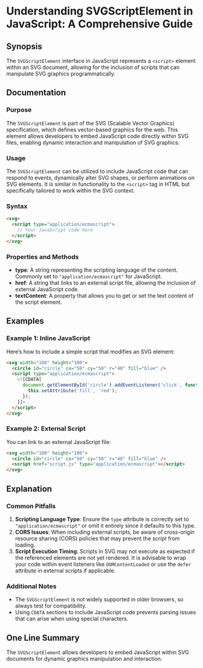 <!--
Meta Description: # Understanding SVGScriptElement in JavaScript: A Comprehensive Guide ## Synopsis The `SVGScriptElement` interface in JavaScript represents a `<script...
Meta Keywords: svg, script, javascript, type, svgscriptelement
-->

# Understanding SVGScriptElement in JavaScript: A Comprehensive Guide

## Synopsis
The `SVGScriptElement` interface in JavaScript represents a `<script>` element within an SVG document, allowing for the inclusion of scripts that can manipulate SVG graphics programmatically.

## Documentation
### Purpose
The `SVGScriptElement` is part of the SVG (Scalable Vector Graphics) specification, which defines vector-based graphics for the web. This element allows developers to embed JavaScript code directly within SVG files, enabling dynamic interaction and manipulation of SVG graphics.

### Usage
The `SVGScriptElement` can be utilized to include JavaScript code that can respond to events, dynamically alter SVG shapes, or perform animations on SVG elements. It is similar in functionality to the `<script>` tag in HTML but specifically tailored to work within the SVG context.

### Syntax
```html
<svg>
  <script type="application/ecmascript">
    // Your JavaScript code here
  </script>
</svg>
```

### Properties and Methods
- **type**: A string representing the scripting language of the content. Commonly set to `"application/ecmascript"` for JavaScript.
- **href**: A string that links to an external script file, allowing the inclusion of external JavaScript code.
- **textContent**: A property that allows you to get or set the text content of the script element.

## Examples
### Example 1: Inline JavaScript
Here’s how to include a simple script that modifies an SVG element:
```html
<svg width="100" height="100">
  <circle id="circle" cx="50" cy="50" r="40" fill="blue" />
  <script type="application/ecmascript">
    <![CDATA[
      document.getElementById('circle').addEventListener('click', function() {
        this.setAttribute('fill', 'red');
      });
    ]]>
  </script>
</svg>
```

### Example 2: External Script
You can link to an external JavaScript file:
```html
<svg width="100" height="100">
  <circle id="circle" cx="50" cy="50" r="40" fill="blue" />
  <script href="script.js" type="application/ecmascript"></script>
</svg>
```

## Explanation
### Common Pitfalls
1. **Scripting Language Type**: Ensure the `type` attribute is correctly set to `"application/ecmascript"` or omit it entirely since it defaults to this type.
2. **CORS Issues**: When including external scripts, be aware of cross-origin resource sharing (CORS) policies that may prevent the script from loading.
3. **Script Execution Timing**: Scripts in SVG may not execute as expected if the referenced elements are not yet rendered. It is advisable to wrap your code within event listeners like `DOMContentLoaded` or use the `defer` attribute in external scripts if applicable.

### Additional Notes
- The `SVGScriptElement` is not widely supported in older browsers, so always test for compatibility.
- Using `CDATA` sections to include JavaScript code prevents parsing issues that can arise when using special characters.

## One Line Summary
The `SVGScriptElement` allows developers to embed JavaScript within SVG documents for dynamic graphics manipulation and interaction.